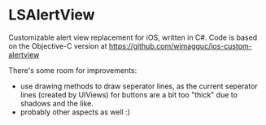 LSAlertView
===========

Customizable alert view replacement for iOS, written in C#. Code is based on the Objective-C version at https://github.com/wimagguc/ios-custom-alertview

There's some room for improvements:
- use drawing methods to draw seperator lines, as the current seperator lines (created by UIViews) for buttons are a bit too "thick" due to shadows and the like.
- probably other aspects as well :)
